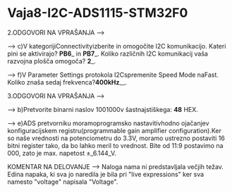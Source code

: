 # Vaja8-I2C-ADS1115-STM32F0

2.ODGOVORI NA VPRAŠANJA --> 

--> c)V kategorijiConnectivityizberite in omogočite I2C komunikacijo. Kateri pini se aktivirajo? __PB6___ in __PB7___. Koliko različnih I2C komunikacij vaša razvojna plošča omogoča? __2___.

--> f)V Parameter  Settings protokola  I2Cspremenite Speed  Mode naFast. Koliko znaša sedaj frekvenca?______400kHz________.

3.ODGOVORI NA VPRAŠANJA -->

--> b)Pretvorite binarni naslov 1001000v šastnajstiškega: __48__ HEX.

--> e)ADS    pretvorniku moramoprogramsko    nastavitivhodno ojačanjev    konfiguracijskem    registru(programmable gain amplifier configuration).Ker so naše vrednosti na potenciometru do 3.3V, moramo ustrezno postaviti 16 bitni register tako, da bo lahko meril to vrednost. Bite od 11:9 postavimo na 000, zato je max. napetost ±_6.144_V.

KOMENTAR NA DELOVANJE --> 
Naloga nama ni predstavljala večjih težav. Edina napaka, ki sva jo naredila je bila pri "live expressions" ker sva namesto "voltage" napisala "Voltage". 

![]()
